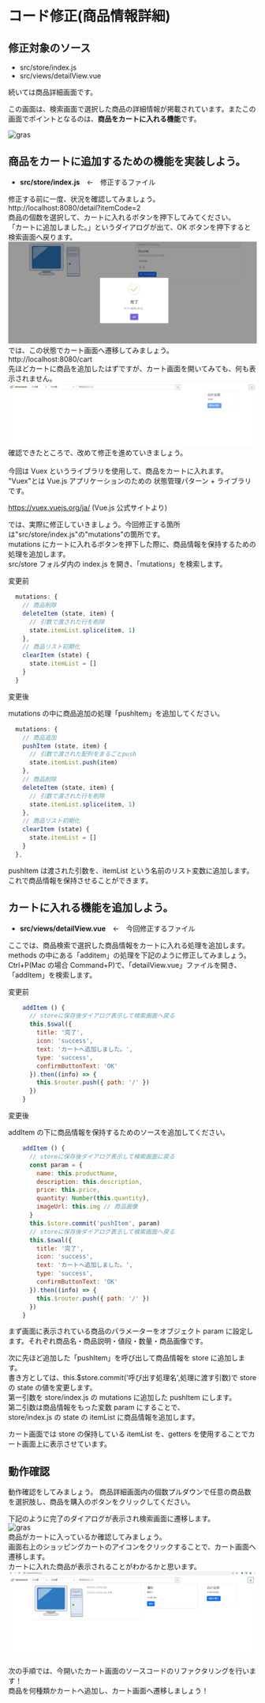 # コード修正(商品情報詳細)

## 修正対象のソース

- src/store/index.js
- src/views/detailView.vue

続いては商品詳細画面です。

この画面は、検索画面で選択した商品の詳細情報が掲載されています。またこの画面でポイントとなるのは、**商品をカートに入れる機能**です。

![gras](img/flow.png)

## 商品をカートに追加するための機能を実装しよう。

- **src/store/index.js**&emsp;←&emsp;修正するファイル

修正する前に一度、状況を確認してみましょう。  
http://localhost:8080/detail?itemCode=2  
商品の個数を選択して、カートに入れるボタンを押下してみてください。  
「カートに追加しました。」というダイアログが出て、OK ボタンを押下すると検索画面へ戻ります。  
![gras](img/detail_handson_1.jpg)
では、この状態でカート画面へ遷移してみましょう。  
http://localhost:8080/cart  
先ほどカートに商品を追加したはずですが、カート画面を開いてみても、何も表示されません。
![gras](img/detail_handson_2.jpg)  
確認できたところで、改めて修正を進めていきましょう。  
<br/>
今回は Vuex というライブラリを使用して、商品をカートに入れます。
"Vuex"とは Vue.js アプリケーションのための 状態管理パターン + ライブラリです。

https://vuex.vuejs.org/ja/ (Vue.js 公式サイトより)

では、実際に修正していきましょう。今回修正する箇所は"src/store/index.js"の"mutations"の箇所です。  
mutations にカートに入れるボタンを押下した際に、商品情報を保持するための処理を追加します。  
src/store フォルダ内の index.js を開き、「mutations」を検索します。

変更前

```javascript
  mutations: {
    // 商品削除
    deleteItem (state, item) {
      // 引数で渡された行を削除
      state.itemList.splice(item, 1)
    },
    // 商品リスト初期化
    clearItem (state) {
      state.itemList = []
    }
  }
```

変更後

mutations の中に商品追加の処理「pushItem」を追加してください。

```javascript
  mutations: {
    // 商品追加
    pushItem (state, item) {
      // 引数で渡された配列をまるごとpush
      state.itemList.push(item)
    },
    // 商品削除
    deleteItem (state, item) {
      // 引数で渡された行を削除
      state.itemList.splice(item, 1)
    },
    // 商品リスト初期化
    clearItem (state) {
      state.itemList = []
    }
  },
```

pushItem は渡された引数を、itemList という名前のリスト変数に追加します。これで商品情報を保持させることができます。

## カートに入れる機能を追加しよう。

- **src/views/detailView.vue**&emsp;←&emsp;今回修正するファイル

ここでは、商品検索で選択した商品情報をカートに入れる処理を追加します。
methods の中にある「additem」の処理を下記のように修正してみましょう。  
Ctrl+P(Mac の場合 Command+P)で、「detailView.vue」ファイルを開き、「addItem」を検索します。

変更前

```javascript
    addItem () {
      // storeに保存後ダイアログ表示して検索画面へ戻る
      this.$swal({
        title: '完了',
        icon: 'success',
        text: 'カートへ追加しました。',
        type: 'success',
        confirmButtonText: 'OK'
      }).then((info) => {
        this.$router.push({ path: '/' })
      })
    }
```

変更後

addItem の下に商品情報を保持するためのソースを追加してください。

```javascript
    addItem () {
      // storeに保存後ダイアログ表示して検索画面に戻る
      const param = {
        name: this.productName,
        description: this.description,
        price: this.price,
        quantity: Number(this.quantity),
        imageUrl: this.img // 商品画像
      }
      this.$store.commit('pushItem', param)
      // storeに保存後ダイアログ表示して検索画面へ戻る
      this.$swal({
        title: '完了',
        icon: 'success',
        text: 'カートへ追加しました。',
        type: 'success',
        confirmButtonText: 'OK'
      }).then((info) => {
        this.$router.push({ path: '/' })
      })
    }
```

まず画面に表示されている商品のパラメーターをオブジェクト param に設定します。それぞれ商品名・商品説明・値段・数量・商品画像です。

次に先ほど追加した「pushItem」を呼び出して商品情報を store に追加します。  
書き方としては、this.$store.commit('呼び出す処理名',処理に渡す引数)で store の state の値を変更します。  
第一引数を store/index.js の mutations に追加した pushItem にします。  
第二引数は商品情報をもった変数 param にすることで、  
store/index.js の state の itemList に商品情報を追加します。

カート画面では store の保持している itemList を、getters を使用することでカート画面上に表示させています。

## 動作確認

動作確認をしてみましょう。
商品詳細画面内の個数プルダウンで任意の商品数を選択肢し、商品を購入のボタンをクリックしてください。

下記のように完了のダイアログが表示され検索画面に遷移します。  
![gras](img/GoCart.png)  
商品がカートに入っているか確認してみましょう。  
画面右上のショッピングカートのアイコンをクリックすることで、カート画面へ遷移します。  
カートに入れた商品が表示されることがわかるかと思います。  
![gras](img/detail_handson_3.jpg)

次の手順では、今開いたカート画面のソースコードのリファクタリングを行います！  
商品を何種類かカートへ追加し、カート画面へ遷移しましょう！
